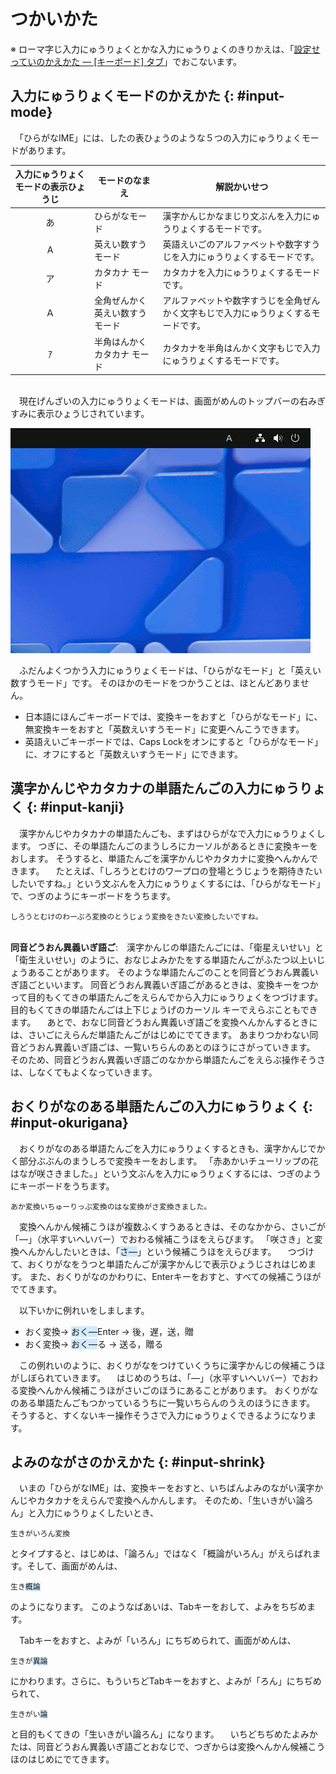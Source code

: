 # つかいかた

※ ローマ￹字￺じ￻￹入力￺にゅうりょく￻とかな￹入力￺にゅうりょく￻のきりかえは、「[￹設定￺せってい￻のかえかた ― [キーボード] タブ](settings.html#layout)」でおこないます。

## ￹入力￺にゅうりょく￻モードのかえかた {: #input-mode}

　「ひらがなIME」には、したの￹表￺ひょう￻のような５つの￹入力￺にゅうりょく￻モードがあります。

￹入力￺にゅうりょく￻モードの￹表示￺ひょうじ￻ | モードのなまえ | ￹解説￺かいせつ￻
:---:|---|---
あ | ひらがなモード | ￹漢字￺かんじ￻かなまじり￹文￺ぶん￻を￹入力￺にゅうりょく￻するモードです。
A | ￹英￺えい￻￹数￺すう￻モード | ￹英語￺えいご￻のアルファベットや￹数字￺すうじ￻を￹入力￺にゅうりょく￻するモードです。
ア | カタカナ モード | カタカナを￹入力￺にゅうりょく￻するモードです。
Ａ | ￹全角￺ぜんかく￻￹英￺えい￻￹数￺すう￻モード | アルファベットや￹数字￺すうじ￻を￹全角￺ぜんかく￻￹文字￺もじ￻で￹入力￺にゅうりょく￻するモードです。
ｱ | ￹半角￺はんかく￻カタカナ モード | カタカナを￹半角￺はんかく￻￹文字￺もじ￻で￹入力￺にゅうりょく￻するモードです。

<br>
　￹現在￺げんざい￻の￹入力￺にゅうりょく￻モードは、￹画面￺がめん￻のトップバーの￹右￺みぎ￻すみに￹表示￺ひょうじ￻されています。

![入力モード](input-modes.gif)

　ふだんよくつかう￹入力￺にゅうりょく￻モードは、「ひらがなモード」と「￹英￺えい￻￹数￺すう￻モード」です。
そのほかのモードをつかうことは、ほとんどありません。

- ￹日本語￺にほんご￻キーボードでは、<span class='key'>変換</span>キーをおすと「ひらがなモード」に、<span class='key'>無変換</span>キーをおすと「￹英数￺えいすう￻モード」に￹変更￺へんこう￻できます。
- ￹英語￺えいご￻キーボードでは、<span class='key'>Caps Lock</span>をオンにすると「ひらがなモード」に、オフにすると「￹英数￺えいすう￻モード」にできます。

## ￹漢字￺かんじ￻やカタカナの￹単語￺たんご￻の￹入力￺にゅうりょく￻ {: #input-kanji}

　￹漢字￺かんじ￻やカタカナの￹単語￺たんご￻も、まずはひらがなで￹入力￺にゅうりょく￻します。
つぎに、その￹単語￺たんご￻のまうしろにカーソルがあるときに<span class='key'>変換</span>キーをおします。
そうすると、￹単語￺たんご￻を￹漢字￺かんじ￻やカタカナに￹変換￺へんかん￻できます。
　たとえば、「しろうとむけのワープロの￹登場￺とうじょう￻を￹期待￺きたい￻したいですね。」という￹文￺ぶん￻を￹入力￺にゅうりょく￻するには、「ひらがなモード」で、つぎのようにキーボードをうちます。

<pre><code>しろうとむけのわーぷろ<span class='key'>変換</span>のとうじょう<span class='key'>変換</span>をきたい<span class='key'>変換</span>したいですね。
</code></pre>

<br>**￹同音￺どうおん￻￹異義￺いぎ￻￹語￺ご￻**:　￹漢字￺かんじ￻の￹単語￺たんご￻には、「￹衛星￺えいせい￻」と「￹衛生￺えいせい￻」のように、おなじよみかたをする￹単語￺たんご￻がふたつ￹以上￺いじょう￻あることがあります。
そのような￹単語￺たんご￻のことを￹同音￺どうおん￻￹異義￺いぎ￻￹語￺ご￻といいます。
￹同音￺どうおん￻￹異義￺いぎ￻￹語￺ご￻があるときは、<span class='key'>変換</span>キーをつかって￹目的￺もくてき￻の￹単語￺たんご￻をえらんでから￹入力￺にゅうりょく￻をつづけます。
￹目的￺もくてき￻の￹単語￺たんご￻は￹上下￺じょうげ￻のカーソル キーでえらぶこともできます。
　あとで、おなじ￹同音￺どうおん￻￹異義￺いぎ￻￹語￺ご￻を￹変換￺へんかん￻するときには、さいごにえらんだ￹単語￺たんご￻がはじめにでてきます。
あまりつかわない￹同音￺どうおん￻￹異義￺いぎ￻￹語￺ご￻は、￹一覧￺いちらん￻のあとのほうにさがっていきます。
そのため、￹同音￺どうおん￻￹異義￺いぎ￻￹語￺ご￻のなかから￹単語￺たんご￻をえらぶ￹操作￺そうさ￻は、しなくてもよくなっていきます。

## おくりがなのある￹単語￺たんご￻の￹入力￺にゅうりょく￻ {: #input-okurigana}

　おくりがなのある￹単語￺たんご￻を￹入力￺にゅうりょく￻するときも、￹漢字￺かんじ￻でかく￹部分￺ぶぶん￻のまうしろで<nobr><span class='key'>変換</span></nobr>キーをおします。
「￹赤￺あか￻いチューリップの￹花￺はな￻が￹咲￺さ￻きました。」という￹文￺ぶん￻を￹入力￺にゅうりょく￻するには、つぎのようにキーボードをうちます。

<pre><code>あか<span class='key'>変換</span>いちゅーりっぷ<span class='key'>変換</span>のはな<span class='key'>変換</span>がさ<span class='key'>変換</span>きました。
</code></pre>

　￹変換￺へんかん￻￹候補￺こうほ￻が￹複数￺ふくすう￻あるときは、そのなかから、さいごが「―」（￹水平￺すいへい￻バー）でおわる￹候補￺こうほ￻をえらびます。
「￹咲￺さ￻き」と￹変換￺へんかん￻したいときは、「<span style="background-color:#d1eaff">さ―</span>」という￹候補￺こうほ￻をえらびます。
　つづけて、おくりがなをうつと￹単語￺たんご￻が￹漢字￺かんじ￻で￹表示￺ひょうじ￻されはじめます。
また、おくりがなのかわりに、<nobr><span class='key'>Enter</span></nobr>キーをおすと、すべての￹候補￺こうほ￻がでてきます。

　￹以下￺いか￻に￹例￺れい￻をしまします。

- おく<span class='key'>変換</span>→ <span style="background-color:#d1eaff">おく―</span><span class='key'>Enter</span> → 後，遅，送，贈
- おく<span class='key'>変換</span>→ <span style="background-color:#d1eaff">おく―</span><span class='key'>る</span> → 送る，贈る

　この￹例￺れい￻のように、おくりがなをつけていくうちに￹漢字￺かんじ￻の￹候補￺こうほ￻がしぼられていきます。
　はじめのうちは、「―」（￹水平￺すいへい￻バー）でおわる￹変換￺へんかん￻￹候補￺こうほ￻がさいごのほうにあることがあります。
おくりがなのある￹単語￺たんご￻もつかっているうちに￹一覧￺いちらん￻のうえのほうにきます。
そうすると、すくないキー￹操作￺そうさ￻で￹入力￺にゅうりょく￻できるようになります。

<!--
<br>**ヒント**:　￹変換￺へんかん￻するときに<span class='key'>Shift</span>+<span class='key'>変換</span>キーをおすと、￹変換￺へんかん￻￹候補￺こうほ￻をおくりがなのある￹単語￺たんご￻だけにしぼることができます。
-->

## よみのながさのかえかた {: #input-shrink}

　いまの「ひらがなIME」は、<span class='key'>変換</span>キーをおすと、いちばんよみのながい￹漢字￺かんじ￻やカタカナをえらんで￹変換￺へんかん￻します。
そのため、「￹生￺い￻きがい￹論￺ろん￻」と￹入力￺にゅうりょく￻したいとき、

<pre><code>生きがいろん<span class='key'>変換</span></code></pre>

とタイプすると、はじめは、「￹論￺ろん￻」ではなく「￹概論￺がいろん￻」がえらばれます。そして、￹画面￺がめん￻は、

<pre><code>生き<span style="background-color:#d1eaff">概論</span></code></pre>

のようになります。
このようなばあいは、<span class='key'>Tab</span>キーをおして、よみをちぢめます。

　<span class='key'>Tab</span>キーをおすと、よみが「いろん」にちぢめられて、￹画面￺がめん￻は、

<pre><code>生きが<span style="background-color:#d1eaff">異論</span></code></pre>

にかわります。さらに、もういちど<span class='key'>Tab</span>キーをおすと、よみが「ろん」にちぢめられて、

<pre><code>生きがい<span style="background-color:#d1eaff">論</span></code></pre>

と￹目的￺もくてき￻の「￹生￺い￻きがい￹論￺ろん￻」になります。
　いちどちぢめたよみかたは、￹同音￺どうおん￻￹異義￺いぎ￻￹語￺ご￻とおなじで、つぎからは￹変換￺へんかん￻￹候補￺こうほ￻のはじめにでてきます。
